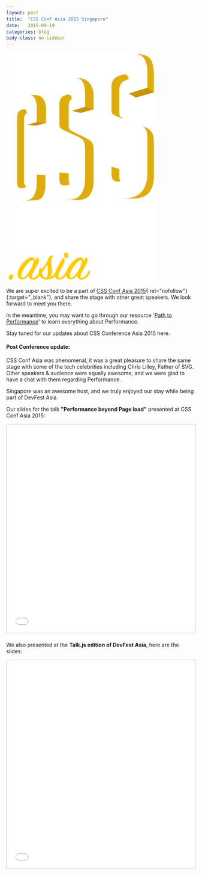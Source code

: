 ```yaml
---
layout: post
title:  "CSS Conf Asia 2015 Singapore"
date:   2015-09-19
categories: blog
body-class: no-sidebar
---
```


<div class="center">
  <img src="/images/blog/cssconfasia.svg" alt="CSSConf.Asia 2015 Singapore" width="400" />
</div>

We are super excited to be a part of [CSS Conf Asia 2015](http://2015.cssconf.asia){:rel="nofollow"}{:target="_blank"}, and share the stage with other great speakers. We look forward to meet you there.

In the meantime, you may want to go through our resource '[Path to Performance](/path-to-performance/)' to learn everything about Performance.

Stay tuned for our updates about CSS Conference Asia 2015 here.

#### Post Conference update:

CSS Conf Asia was phenomenal, it was a great pleasure to share the same stage with some of the tech celebrities including Chris Lilley, Father of SVG. Other speakers & audience were equally awesome, and we were glad to have a chat with them regarding Performance.

Singapore was an awesome host, and we truly enjoyed our stay while being part of DevFest Asia.

Our slides for the talk **"Performance beyond Page load"** presented at CSS Conf Asia 2015:

<iframe src="//www.slideshare.net/slideshow/embed_code/key/dYzIpBPZl8nZUy" height="555" frameborder="0" marginwidth="0" marginheight="0" scrolling="no" style="border:1px solid #CCC; border-width:1px; margin-bottom:5px; max-width: 100%;width: 100%;" allowfullscreen> </iframe>

We also presented at the **Talk.js edition of DevFest Asia**, here are the slides:

<iframe src="//www.slideshare.net/slideshow/embed_code/key/4Z6tuxWLHPi8nd" height="555" frameborder="0" marginwidth="0" marginheight="0" scrolling="no" style="border:1px solid #CCC; border-width:1px; margin-bottom:5px; max-width: 100%;width: 100%;" allowfullscreen> </iframe>
